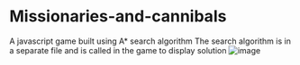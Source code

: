 # Missionaries-and-cannibals
A javascript game built using A* search algorithm
The search algorithm is in a separate file and is called in the game to display solution
![image](https://user-images.githubusercontent.com/87437538/128688696-276eb67b-bbcd-4837-95aa-94c757371ecc.png)
